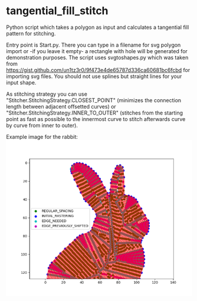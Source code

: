 # tangential_fill_stitch
Python script which takes a polygon as input and calculates a tangential fill pattern for stitching.

Entry point is Start.py. There you can type in a filename for svg polygon import or -if you leave it empty- a rectangle with hole will be generated for demonstration purposes. The script uses svgtoshapes.py which was taken from https://gist.github.com/un1tz3r0/9f473e4de65787d336ca60681bc6fcbd for importing svg files. You should not use splines but straight lines for your input shape.

As stitching strategy you can use "Stitcher.StitchingStrategy.CLOSEST_POINT" (minimizes the connection length between adjacent offsetted curves) or "Stitcher.StitchingStrategy.INNER_TO_OUTER" (stitches from the starting point as fast as possible to the innermost curve to stitch afterwards curve by curve from inner to outer).

Example image for the rabbit:
![Example](Example.png)
